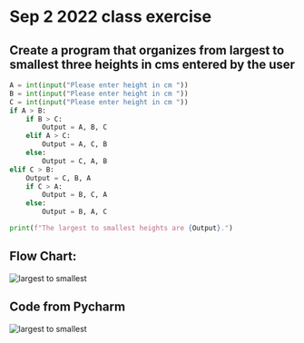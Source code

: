 # Sep 2 2022 class exercise
## Create a program that organizes from largest to smallest three heights in cms entered by the user
```.py
A = int(input("Please enter height in cm "))
B = int(input("Please enter height in cm "))
C = int(input("Please enter height in cm "))
if A > B:
    if B > C:
        Output = A, B, C
    elif A > C:
        Output = A, C, B
    else:
        Output = C, A, B
elif C > B:
    Output = C, B, A
    if C > A:
        Output = B, C, A
    else:
        Output = B, A, C

print(f"The largest to smallest heights are {Output}.")
```
## Flow Chart:

![largest to smallest](https://user-images.githubusercontent.com/112055062/188367076-2a71f92d-9dcf-402c-bfd6-6fc77ff8819a.JPG)

## Code from Pycharm

![largest to smallest](https://user-images.githubusercontent.com/112055062/188462868-3f2d5a11-8665-4171-b71d-7ec4bc6a1480.JPG)
